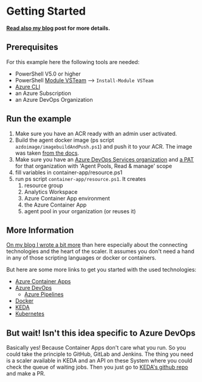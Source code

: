 # Getting Started

**[Read also my blog](https://www.razorspoint.com/2021/11/19/scalable-container-based-azure-pipelines-pools-with-azure-container-apps/) post for more details.**

## Prerequisites

For this example here the following tools are needed:

* PowerShell V5.0 or higher
* PowerShell [Module VSTeam](https://www.powershellgallery.com/packages/VSTeam) --> `Install-Module VSTeam`
* [Azure CLI](https://docs.microsoft.com/cli/azure/install-azure-cli)
* an Azure Subscription
* an Azure DevOps Organization

## Run the example

1. Make sure you have an ACR ready with an admin user activated.
1. Build the agent docker image (ps script `azdoimage/imagebuildAndPush.ps1`) and push it to your ACR. The image was taken [from the docs](https://docs.microsoft.com/azure/devops/pipelines/agents/docker?view=azure-devops#create-and-build-the-dockerfile-1).
1. Make sure you have an [Azure DevOps Services organization](https://docs.microsoft.com/azure/devops/organizations/accounts/create-organization?view=azure-devops#create-an-organization) and [a PAT](https://docs.microsoft.com/azure/devops/organizations/accounts/use-personal-access-tokens-to-authenticate?view=azure-devops&tabs=preview-page#create-a-pat) for that organization with 'Agent Pools, Read & manage' scope
1. fill variables in container-app/resource.ps1
1. run ps script `container-app/resource.ps1`. It creates
    1. resource group
    1. Analytics Workspace
    1. Azure Container App environment
    1. the Azure Container App
    1. agent pool in your organization (or reuses it)

## More Information

[On my blog I wrote a bit more](https://www.razorspoint.com/2021/11/19/scalable-container-based-azure-pipelines-pools-with-azure-container-apps/) than here especially about the connecting technologies and the heart of the scaler.
It assumes you don't need a hand in any of those scripting languages or docker or containers.

But here are some more links to get you started with the used technologies:

* [Azure Container Apps](https://docs.microsoft.com/azure/container-apps/overview)
* [Azure DevOps](https://www.google.com/url?sa=t&rct=j&q=&esrc=s&source=web&cd=&cad=rja&uact=8&ved=2ahUKEwi2x4_mnaf0AhVC2qQKHcKpAYwQwqsBegQIHBAB&url=https%3A%2F%2Fwww.youtube.com%2Fwatch%3Fv%3DJhqpF-5E10I&usg=AOvVaw3HsXkw7rGpJoZZiILwEpLU)
  * [Azure Pipelines](https://docs.microsoft.com/azure/devops/pipelines/get-started/what-is-azure-pipelines?view=azure-devops#:~:text=Azure%20Pipelines%20automatically%20builds%20and,ship%20it%20to%20any%20target.)
* [Docker](https://docs.docker.com/get-started/overview/)
* [KEDA](https://keda.sh/#:~:text=KEDA%20is%20a%20Kubernetes%2Dbased,added%20into%20any%20Kubernetes%20cluster.)
* [Kubernetes](https://kubernetes.io/docs/concepts/overview/what-is-kubernetes/)

## But wait! Isn't this idea specific to Azure DevOps

Basically yes! Because Container Apps don't care what you run.
So you could take the principle to GitHub, GitLab and Jenkins. The thing you need is a scaler available in KEDA and an API on these System where you could check the queue of waiting jobs. Then you just go to [KEDA's github repo](https://github.com/kedacore/keda) and make a PR.

